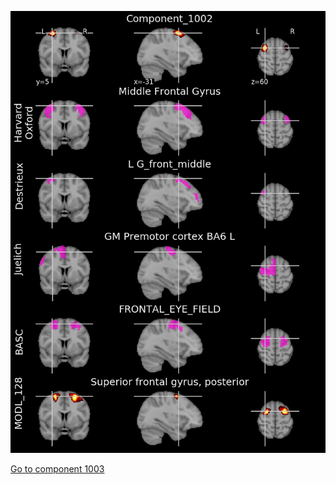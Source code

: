 


![1002](preliminary/1002.jpg "Component 1002")

[Go to component 1003](https://parietal-inria.github.io/MODL_atlas/1024/1003 "Component 1003")